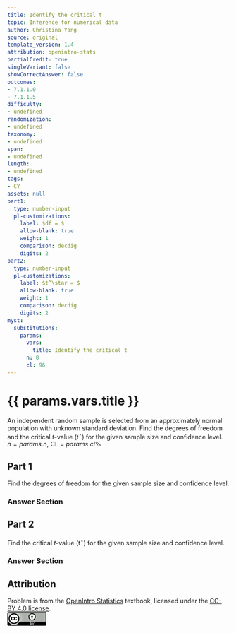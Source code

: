 ```yaml
---
title: Identify the critical t
topic: Inference for numerical data
author: Christina Yang
source: original
template_version: 1.4
attribution: openintro-stats
partialCredit: true
singleVariant: false
showCorrectAnswer: false
outcomes:
- 7.1.1.0
- 7.1.1.5
difficulty:
- undefined
randomization:
- undefined
taxonomy:
- undefined
span:
- undefined
length:
- undefined
tags:
- CY
assets: null
part1:
  type: number-input
  pl-customizations:
    label: $df = $
    allow-blank: true
    weight: 1
    comparison: decdig
    digits: 2
part2:
  type: number-input
  pl-customizations:
    label: $t^\star = $
    allow-blank: true
    weight: 1
    comparison: decdig
    digits: 2
myst:
  substitutions:
    params:
      vars:
        title: Identify the critical t
      n: 8
      cl: 96
---
```

# {{ params.vars.title }}
An independent random sample is selected from an approximately normal population with unknown standard deviation. Find the degrees of freedom and the critical $t$-value (t$^\star$) for the given sample size and confidence level.
$n = {{ params.n }}$, CL = ${{ params.cl }}$%

## Part 1

Find the degrees of freedom for the given sample size and confidence level.

### Answer Section

## Part 2

Find  the critical $t$-value (t$^\star$) for the given sample size and confidence level.

### Answer Section

## Attribution

Problem is from the [OpenIntro Statistics](https://openintro.org/book/os/) textbook, licensed under the [CC-BY 4.0 license](https://creativecommons.org/licenses/by/4.0/).<br>![Image representing the Creative Commons 4.0 BY license.](https://raw.githubusercontent.com/firasm/bits/master/by.png)